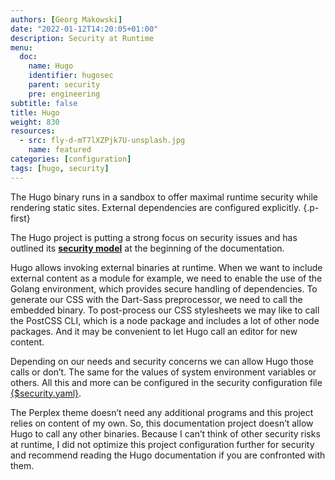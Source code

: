 ```yaml
---
authors: [Georg Makowski]
date: "2022-01-12T14:20:05+01:00"
description: Security at Runtime
menu:
  doc:
    name: Hugo
    identifier: hugosec
    parent: security
    pre: engineering
subtitle: false
title: Hugo
weight: 830
resources:
  - src: fly-d-mT7lXZPjk7U-unsplash.jpg
    name: featured
categories: [configuration]
tags: [hugo, security]
---
```


The Hugo binary runs in a sandbox to offer maximal runtime security while rendering static sites. External dependencies are configured explicitly.
{.p-first} <!--more-->

The Hugo project is putting a strong focus on security issues and has outlined its [**security model**][hugo] at the beginning of the documentation.

Hugo allows invoking external binaries at runtime. When we want to include external content as a module for example, we need to enable the use of the Golang environment, which provides secure handling of dependencies. To generate our CSS with the Dart-Sass preprocessor, we need to call the embedded binary. To post-process our CSS stylesheets we may like to call the PostCSS CLI, which is a node package and includes a lot of other node packages. And it may be convenient to let Hugo call an editor for new content.

Depending on our needs and security concerns we can allow Hugo those calls or don’t. The same for the values of system environment variables or others. All this and more can be configured in the security configuration file [{$security.yaml}][secyaml].

The Perplex theme doesn’t need any additional programs and this project relies on content of my own. So, this documentation project doesn’t allow Hugo to call any other binaries. Because I can’t think of other security risks at runtime, I did not optimize this project configuration further for security and recommend reading the Hugo documentation if you are confronted with them.

[hugo]: https://gohugo.io/about/security-model "Hugo’s Security Model"
[secyaml]: /doc/appendix/config/securityyaml
